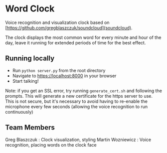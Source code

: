 # Word Clock

Voice recognition and visualization clock based on 
[https://github.com/gregblaszczuk/soundcloud](soundcloud).

The clock displays the most common word for every minute and hour of the day,
leave it running for extended periods of time for the best effect.


## Running locally

* Run `python server.py` from the root directory
* Navigate to [https://localhost:8000](https://localhost:8000) in your browser
* Start talking!


Note: if you get an SSL error, try running `generate_cert.sh` and following the 
prompts. This will generate a new certificate for the https server to use. This 
is not secure, but it's necessary to avoid having to re-enable the microphone
every few seconds (allowing the voice recognition to run continuously)


## Team Members

Greg Blaszczuk : Clock visualization, styling
Martin Wozniewicz : Voice recognition, placing words on the clock face


